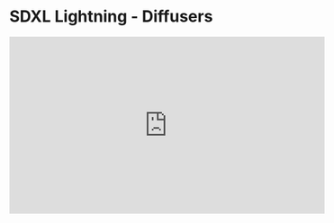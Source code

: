 # SDXL Lightning - Diffusers

<iframe width="560" height="315" src="https://www.youtube.com/embed/[your-embed-code-here](https://www.youtube.com/embed/j4nQZO1DZ2w?si=uTe00S-fwiRBbTVm" frameborder="0" allowfullscreen></iframe>


